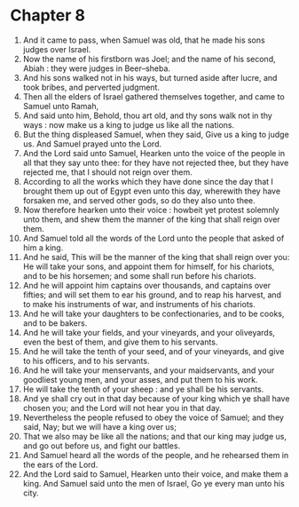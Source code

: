 # Chapter 8

1. And it came to pass, when Samuel was old, that he made his sons judges over Israel.
2. Now the name of his firstborn was Joel; and the name of his second, Abiah : they were judges in Beer–sheba.
3. And his sons walked not in his ways, but turned aside after lucre, and took bribes, and perverted judgment.
4. Then all the elders of Israel gathered themselves together, and came to Samuel unto Ramah,
5. And said unto him, Behold, thou art old, and thy sons walk not in thy ways : now make us a king to judge us like all the nations.
6. But the thing displeased Samuel, when they said, Give us a king to judge us. And Samuel prayed unto the Lord.
7. And the Lord said unto Samuel, Hearken unto the voice of the people in all that they say unto thee: for they have not rejected thee, but they have rejected me, that I should not reign over them.
8. According to all the works which they have done since the day that I brought them up out of Egypt even unto this day, wherewith they have forsaken me, and served other gods, so do they also unto thee.
9. Now therefore hearken unto their voice : howbeit yet protest solemnly unto them, and shew them the manner of the king that shall reign over them.
10. And Samuel told all the words of the Lord unto the people that asked of him a king.
11. And he said, This will be the manner of the king that shall reign over you: He will take your sons, and appoint them for himself, for his chariots, and to be his horsemen; and some shall run before his chariots.
12. And he will appoint him captains over thousands, and captains over fifties; and will set them to ear his ground, and to reap his harvest, and to make his instruments of war, and instruments of his chariots.
13. And he will take your daughters to be confectionaries, and to be cooks, and to be bakers.
14. And he will take your fields, and your vineyards, and your oliveyards, even the best of them, and give them to his servants.
15. And he will take the tenth of your seed, and of your vineyards, and give to his officers, and to his servants.
16. And he will take your menservants, and your maidservants, and your goodliest young men, and your asses, and put them to his work.
17. He will take the tenth of your sheep : and ye shall be his servants.
18. And ye shall cry out in that day because of your king which ye shall have chosen you; and the Lord will not hear you in that day.
19. Nevertheless the people refused to obey the voice of Samuel; and they said, Nay; but we will have a king over us;
20. That we also may be like all the nations; and that our king may judge us, and go out before us, and fight our battles.
21. And Samuel heard all the words of the people, and he rehearsed them in the ears of the Lord.
22. And the Lord said to Samuel, Hearken unto their voice, and make them a king. And Samuel said unto the men of Israel, Go ye every man unto his city.

